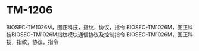 # TM-1206
BIOSEC-TM1026M，图正科技，指纹，协议，指令 BIOSEC-TM1026M，图正科技BIOSEC-TM1026M指纹模块通信协议及控制指令 BIOSEC-TM1026M，图正科技，指纹，协议，指令
